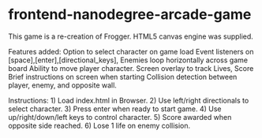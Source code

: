 frontend-nanodegree-arcade-game
===============================

This game is a re-creation of Frogger. HTML5 canvas engine was supplied. 

Features added:
	Option to select character on game load
	Event listeners on [space],[enter],[directional_keys],
	Enemies loop horizontally across game board
	Ability to move player character.
	Screen overlay to track Lives, Score
	Brief instructions on screen when starting
	Collision detection between player, enemy, and opposite wall.

Instructions:
	1) Load index.html in Browser.
	2) Use left/right directionals to select character.
	3) Press enter when ready to start game.
	4) Use up/right/down/left keys to control character.
	5) Score awarded when opposite side reached.
	6) Lose 1 life on enemy collision.
